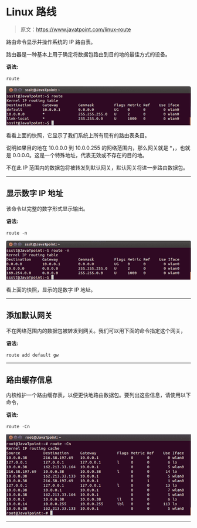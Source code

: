 # Linux 路线

> 原文：<https://www.javatpoint.com/linux-route>

路由命令显示并操作系统的 IP 路由表。

路由器是一种基本上用于确定将数据包路由到目的地的最佳方式的设备。

**语法:**

```
route

```

![Route1](img/cfb510c444ed0c6121d24d9a21d066c7.png)

看看上面的快照，它显示了我们系统上所有现有的路由表条目。

说明如果目的地在 10.0.0.0 到 10.0.0.255 的网络范围内，那么网关就是 ***，**，也就是 0.0.0.0。这是一个特殊地址，代表无效或不存在的目的地。

不在此 IP 范围内的数据包将被转发到默认网关，默认网关将进一步路由数据包。

* * *

## 显示数字 IP 地址

该命令以完整的数字形式显示输出。

**语法:**

```
route -n

```

![Route2](img/b2c51af47cd172b32ff37c69c5698569.png)

看上面的快照，显示的是数字 IP 地址。

* * *

## 添加默认网关

不在网络范围内的数据包被转发到网关。我们可以用下面的命令指定这个网关，

**语法:**

```
route add default gw 
```

* * *

## 路由缓存信息

内核维护一个路由缓存表，以便更快地路由数据包。要列出这些信息，请使用以下命令，

**语法:**

```
route -Cn

```

![Route3](img/7de15f1b44c44f52b57828070fcf14c9.png)

* * *